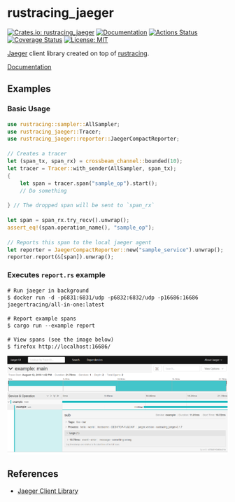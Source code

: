 rustracing_jaeger
=================

[![Crates.io: rustracing_jaeger](https://img.shields.io/crates/v/rustracing_jaeger.svg)](https://crates.io/crates/rustracing_jaeger)
[![Documentation](https://docs.rs/rustracing_jaeger/badge.svg)](https://docs.rs/rustracing_jaeger)
[![Actions Status](https://github.com/sile/rustracing_jaeger/workflows/CI/badge.svg)](https://github.com/sile/rustracing_jaeger/actions)
[![Coverage Status](https://coveralls.io/repos/github/sile/rustracing_jaeger/badge.svg?branch=master)](https://coveralls.io/github/sile/rustracing_jaeger?branch=master)
[![License: MIT](https://img.shields.io/badge/license-MIT-blue.svg)](LICENSE)

[Jaeger][jaeger] client library created on top of [rustracing].

[jaeger]: https://github.com/jaegertracing/jaeger
[rustracing]: https://crates.io/crates/rustracing

[Documentation](https://docs.rs/rustracing_jaeger)

Examples
--------

### Basic Usage

```rust
use rustracing::sampler::AllSampler;
use rustracing_jaeger::Tracer;
use rustracing_jaeger::reporter::JaegerCompactReporter;

// Creates a tracer
let (span_tx, span_rx) = crossbeam_channel::bounded(10);
let tracer = Tracer::with_sender(AllSampler, span_tx);
{
    let span = tracer.span("sample_op").start();
    // Do something

} // The dropped span will be sent to `span_rx`

let span = span_rx.try_recv().unwrap();
assert_eq!(span.operation_name(), "sample_op");

// Reports this span to the local jaeger agent
let reporter = JaegerCompactReporter::new("sample_service").unwrap();
reporter.report(&[span]).unwrap();
```

### Executes `report.rs` example

```console
# Run jaeger in background
$ docker run -d -p6831:6831/udp -p6832:6832/udp -p16686:16686 jaegertracing/all-in-one:latest

# Report example spans
$ cargo run --example report

# View spans (see the image below)
$ firefox http://localhost:16686/
```

![Jaeger UI](trace.png)

References
----------

- [Jaeger Client Library](https://www.jaegertracing.io/docs/latest/client-libraries/)
